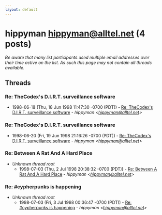 ```yaml
---
layout: default
---
```


# hippyman <hippyman@alltel.net> (4 posts)

_Be aware that many list participants used multiple email addresses over their time active on the list. As such this page may not contain all threads available._

## Threads

### Re: TheCodex's D.I.R.T. surveillance software
+ 1998-06-18 (Thu, 18 Jun 1998 11:47:30 -0700 (PDT)) - [Re: TheCodex's D.I.R.T. surveillance software](/archive/1998/06/f5b48af0f87f63325579974df447628ee722039e25600ba7a4321a3f7a6d7ef9) - _hippyman \<hippyman@alltel.net\>_

### Re: TheCodex's D.I.R.T. surveillance software
+ 1998-06-20 (Fri, 19 Jun 1998 21:16:26 -0700 (PDT)) - [Re: TheCodex's D.I.R.T. surveillance software](/archive/1998/06/89b1de07c693129d2e10ab7aace826e8f298cad8a7b451bc8211d10fbf9d4533) - _hippyman \<hippyman@alltel.net\>_

### Re: Between A Rat And A Hard Place
+ _Unknown thread root_
  + 1998-07-03 (Thu, 2 Jul 1998 20:38:32 -0700 (PDT)) - [Re: Between A Rat And A Hard Place](/archive/1998/07/aa951f4a79adb1141f7607a23464370148eae817eabc9b5e6e29b253516745c5) - _hippyman \<hippyman@alltel.net\>_

### Re: #cypherpunks is happening
+ _Unknown thread root_
  + 1998-07-03 (Fri, 3 Jul 1998 00:36:47 -0700 (PDT)) - [Re: #cypherpunks is happening](/archive/1998/07/a59d24549bdd8e1581f7f6f621da18dd5086a5bd6cb312c59eaecf306930a27c) - _hippyman \<hippyman@alltel.net\>_

